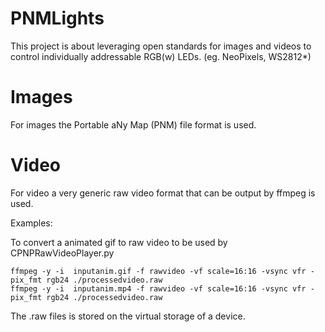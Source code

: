 # PNMLights

This project is about leveraging open standards for images and videos to control individually addressable RGB(w) LEDs. (eg. NeoPixels, WS2812*) 

# Images
For images the Portable aNy Map (PNM) file format is used.

# Video
For video a very generic raw video format that can be output by ffmpeg is used.

Examples:

To convert a animated gif to raw video to be used by CPNPRawVideoPlayer.py
```
ffmpeg -y -i  inputanim.gif -f rawvideo -vf scale=16:16 -vsync vfr -pix_fmt rgb24 ./processedvideo.raw
ffmpeg -y -i  inputanim.mp4 -f rawvideo -vf scale=16:16 -vsync vfr -pix_fmt rgb24 ./processedvideo.raw
```

The .raw files is stored on the virtual storage of a device.
